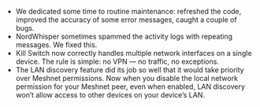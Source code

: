 * We dedicated some time to routine maintenance: refreshed the code, improved the accuracy of some error messages, caught a couple of bugs.
* NordWhisper sometimes spammed the activity logs with repeating messages. We fixed this.
* Kill Switch now correctly handles multiple network interfaces on a single device. The rule is simple: no VPN — no traffic, no exceptions.
* The LAN discovery feature did its job so well that it would take priority over Meshnet permissions. Now when you disable the local network permission for your Meshnet peer, even when enabled, LAN discovery won’t allow access to other devices on your device’s LAN.
